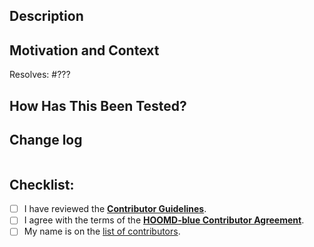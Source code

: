 <!-- Please confirm that your work is based on the correct branch. -->
<!-- Bug fixes should based on *maint*. -->
<!-- New features should based on *master*. -->

## Description

<!-- Describe your changes in detail. -->

## Motivation and Context

<!--- Why is this change required? What problem does it solve? -->

<!-- Replace ??? with the issue number that this pull request resolves. -->
Resolves: #???

## How Has This Been Tested?

<!--- Please describe in detail how you tested your changes. -->

<!--- Please build the sphinx documentation and check that any changes to
      documentation display properly. -->

## Change log

<!-- Propose a change log entry. -->
```

```

## Checklist:

- [ ] I have reviewed the [**Contributor Guidelines**](https://github.com/glotzerlab/hoomd-blue/blob/master/CONTRIBUTING.md).
- [ ] I agree with the terms of the [**HOOMD-blue Contributor Agreement**](https://github.com/glotzerlab/hoomd-blue/blob/master/ContributorAgreement.md).
- [ ] My name is on the [list of contributors](https://github.com/glotzerlab/hoomd-blue/blob/master/sphinx-doc/credits.rst).
